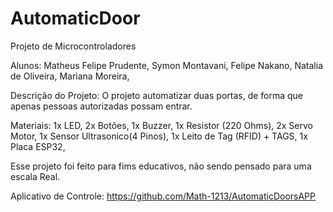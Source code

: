 # AutomaticDoor
Projeto de Microcontroladores

Alunos:
Matheus Felipe Prudente,
Symon Montavani,
Felipe Nakano,
Natalia de Oliveira,
Mariana Moreira,

Descrição do Projeto: O projeto automatizar duas portas, de forma que apenas pessoas autorizadas possam entrar.

Materiais:
1x LED,
2x Botões,
1x Buzzer,
1x Resistor (220 Ohms),
2x Servo Motor,
1x Sensor Ultrasonico(4 Pinos),
1x Leito de Tag (RFID) + TAGS,
1x Placa ESP32,

Esse projeto foi feito para fims educativos, não sendo pensado para uma escala Real.

Aplicativo de Controle: https://github.com/Math-1213/AutomaticDoorsAPP
